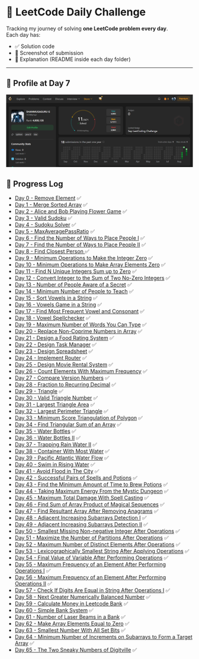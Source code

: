 # 🚀 LeetCode Daily Challenge

Tracking my journey of solving **one LeetCode problem every day**.  
Each day has:
- ✅ Solution code
- 📸 Screenshot of submission
- 📝 Explanation (README inside each day folder)

---

## 📸 Profile at Day 7
![Profile Screenshot](screenshot.png)

## 📅 Progress Log  

- [Day 0 - Remove Element](DAY-0/README.md) ✅  
- [Day 1 - Merge Sorted Array](DAY-1/README.md) ✅  
- [Day 2 - Alice and Bob Playing Flower Game](DAY-2/README.md) ✅  
- [Day 3 - Valid Sudoku](DAY-3/README.md) ✅
- [Day 4 - Sudoku Solver](DAY-4/README.md) ✅  
- [Day 5 - MaxAveragePassRatio](DAY-5/README.md) ✅
- [Day 6 - Find the Number of Ways to Place People I](DAY-6/README.md) ✅
- [Day 7 - Find the Number of Ways to Place People II](DAY-7/README.md) ✅
- [Day 8 - Find Closest Person ](DAY-8/README.md) ✅
- [Day 9 - Minimum Operations to Make the Integer Zero](DAY-9/README.md) ✅
- [Day 10 - Minimum Operations to Make Array Elements Zero](DAY-10/README.md) ✅
- [Day 11 - Find N Unique Integers Sum up to Zero](DAY-11/README.md) ✅
- [Day 12 - Convert Integer to the Sum of Two No-Zero Integers](DAY-12/README.md) ✅
- [Day 13 - Number of People Aware of a Secret](DAY-13/README.md) ✅
- [Day 14 - Minimum Number of People to Teach](DAY-14/README.md) ✅
- [Day 15 - Sort Vowels in a String](DAY-15/README.md) ✅
- [Day 16 - Vowels Game in a String](DAY-16/README.md) ✅
- [Day 17 - Find Most Frequent Vowel and Consonant](DAY-17/README.md) ✅
- [Day 18 - Vowel Spellchecker](DAY-18/README.md) ✅
- [Day 19 - Maximum Number of Words You Can Type](DAY-19/README.md) ✅
- [Day 20 - Replace Non-Coprime Numbers in Array](DAY-20/README.md) ✅
- [Day 21 - Design a Food Rating System](DAY-21/README.md) ✅
- [Day 22 - Design Task Manager](DAY-22/README.md) ✅
- [Day 23 - Design Spreadsheet](DAY-23/README.md) ✅
- [Day 24 - Implement Router](DAY-24/README.md) ✅
- [Day 25 - Design Movie Rental System](DAY-25/README.md) ✅
- [Day 26 - Count Elements With Maximum Frequency](DAY-26/README.md) ✅
- [Day 27 - Compare Version Numbers](DAY-27/README.md) ✅
- [Day 28 - Fraction to Recurring Decimal](DAY-28/README.md) ✅
- [Day 29 - Triangle](DAY-29/README.md) ✅
- [Day 30 - Valid Triangle Number](DAY-30/README.md) ✅
- [Day 31 - Largest Triangle Area](DAY-31/README.md) ✅
- [Day 32 - Largest Perimeter Triangle](DAY-32/README.md) ✅
- [Day 33 - Minimum Score Triangulation of Polygon](DAY-33/README.md) ✅
- [Day 34 - Find Triangular Sum of an Array](DAY-34/README.md) ✅
- [Day 35 - Water Bottles](DAY-35/README.md) ✅
- [Day 36 - Water Bottles II](DAY-36/README.md) ✅
- [Day 37 - Trapping Rain Water II](DAY-37/README.md) ✅
- [Day 38 - Container With Most Water](DAY-38/README.md) ✅
- [Day 39 - Pacific Atlantic Water Flow](DAY-39/README.md) ✅
- [Day 40 - Swim in Rising Water](DAY-40/README.md) ✅
- [Day 41 - Avoid Flood in The City](DAY-41/README.md) ✅
- [Day 42 - Successful Pairs of Spells and Potions](DAY-42/README.md) ✅
- [Day 43 - Find the Minimum Amount of Time to Brew Potions](DAY-43/README.md) ✅
- [Day 44 - Taking Maximum Energy From the Mystic Dungeon](DAY-44/README.md) ✅
- [Day 45 - Maximum Total Damage With Spell Casting](DAY-45/README.md) ✅
- [Day 46 - Find Sum of Array Product of Magical Sequences](DAY-46/README.md) ✅
- [Day 47 - Find Resultant Array After Removing Anagrams](DAY-47/README.md) ✅
- [Day 48 - Adjacent Increasing Subarrays Detection I](DAY-48/README.md) ✅
- [Day 49 - Adjacent Increasing Subarrays Detection II](DAY-49/README.md) ✅
- [Day 50 - Smallest Missing Non-negative Integer After Operations](DAY-50/README.md) ✅
- [Day 51 - Maximize the Number of Partitions After Operations](DAY-51/README.md) ✅
- [Day 52 - Maximum Number of Distinct Elements After Operations](DAY-52/README.md) ✅
- [Day 53 - Lexicographically Smallest String After Applying Operations](DAY-53/README.md) ✅
- [Day 54 - Final Value of Variable After Performing Operations](DAY-54/README.md) ✅
- [Day 55 - Maximum Frequency of an Element After Performing Operations I](DAY-55/README.md) ✅
- [Day 56 - Maximum Frequency of an Element After Performing Operations II](DAY-56/README.md) ✅
- [Day 57 - Check If Digits Are Equal in String After Operations I](DAY-57/README.md) ✅
- [Day 58 - Next Greater Numerically Balanced Number](DAY-58/README.md) ✅
- [Day 59 - Calculate Money in Leetcode Bank](DAY-59/README.md) ✅
- [Day 60 - Simple Bank System](DAY-60/README.md) ✅
- [Day 61 - Number of Laser Beams in a Bank](DAY-61/README.md) ✅
- [Day 62 - Make Array Elements Equal to Zero](DAY-62/README.md) ✅
- [Day 63 - Smallest Number With All Set Bits](DAY-63/README.md) ✅
- [Day 64 - Minimum Number of Increments on Subarrays to Form a Target Array](DAY-64/README.md) ✅
- [Day 65 - The Two Sneaky Numbers of Digitville](DAY-65/README.md) ✅